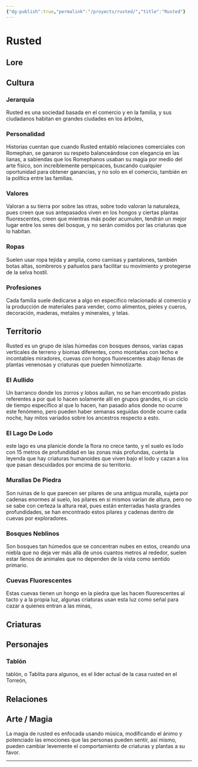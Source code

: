```yaml
---
{"dg-publish":true,"permalink":"/proyects/rusted/","title":"Rusted"}
---
```



# Rusted

## Lore

## Cultura

### Jerarquía

Rusted es una sociedad basada en el comercio y en la familia, y sus ciudadanos habitan en grandes ciudades en los árboles, 

### Personalidad

Historias cuentan que cuando Rusted entabló relaciones comerciales con Romephan, se ganaron su respeto balanceándose con elegancia en las lianas, a sabiendas que los Romephanos usaban su magia por medio del arte físico, son increíblemente perspicaces, buscando cualquier oportunidad para obtener ganancias, y no solo en el comercio, también en la política entre las familias.

### Valores

Valoran a su tierra por sobre las otras, sobre todo valoran la naturaleza, pues creen que sus antepasados viven en los hongos y ciertas plantas fluorescentes, creen que mientras más poder acumulen, tendrán un mejor lugar entre los seres del bosque, y no serán comidos por las criaturas que lo habitan.

### Ropas

Suelen usar ropa tejida y amplia, como camisas y pantalones, también botas altas, sombreros y pañuelos para facilitar su movimiento y protegerse de la selva hostil. 

### Profesiones

Cada familia suele dedicarse a algo en específico relacionado al comercio y la producción de materiales para vender, como alimentos, pieles y cueros, decoración, maderas, metales y minerales, y telas.

## Territorio

Rusted es un grupo de islas húmedas con bosques densos, varias capas verticales de terreno y biomas diferentes, como montañas con techo e incontables miradores, cuevas con hongos fluorescentes abajo llenas de plantas venenosas y criaturas que pueden himnotizarte.

### El Aullido

Un barranco donde los zorros y lobos aullan, no se han encontrado pistas referentes a por qué lo hacen solamente allí en grupos grandes, ni un ciclo de tiempo específico al que lo hacen, han pasado años donde no ocurre este fenómeno, pero pueden haber semanas seguidas donde ocurre cada noche, hay mitos variados sobre los ancestros respecto a esto.

### El Lago De Lodo

este lago es una planicie donde la flora no crece tanto, y el suelo es lodo con 15 metros de profundidad en las zonas más profundas, cuenta la leyenda que hay criaturas humanoides que viven bajo el lodo y cazan a los que pasan descuidados por encima de su territorio.

### Murallas De Piedra

Son ruinas de lo que parecen ser pilares de una antigua muralla, sujeta por cadenas enormes al suelo, los pilares en si mismos varían de altura, pero no se sabe con certeza la altura real, pues están enterradas hasta grandes profundidades, se han encontrado estos pilares y cadenas dentro de cuevas por exploradores.

### Bosques Neblinos

Son bosques tan húmedos que se concentran nubes en estos, creando una niebla que no deja ver más allá de unos cuantos metros al rededor, suelen estar llenos de animales que no dependen de la vista como sentido primario.

### Cuevas Fluorescentes

Estas cuevas tienen un hongo en la piedra que las hacen fluorescentes al tacto y a la propia luz, algunas criaturas usan esta luz como señal para cazar a quienes entran a las minas, 

## Criaturas

## Personajes

### Tablón

tablón, o Tablita para algunos, es el lider actual de la casa rusted en el Torreón,

## Relaciones

## Arte / Magia

La magia de rusted es enfocada usando música, modificando el ánimo y potenciado las emociones que las personas pueden sentir, así mismo, pueden cambiar levemente el comportamiento de criaturas y plantas a su favor.

---
